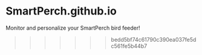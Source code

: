 # SmartPerch.github.io
Monitor and personalize your SmartPerch bird feeder!
>>>>>>> bedd5bf74c61790c390ea037fe5dc561fe5b44b7
